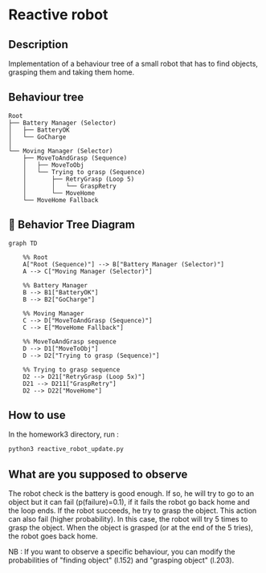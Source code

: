 # Reactive robot
## Description 
Implementation of a behaviour tree of a small robot that has to find objects, grasping them and taking them home. 

## Behaviour tree
```text
Root
├── Battery Manager (Selector)
│   ├── BatteryOK
│   └── GoCharge
│
└── Moving Manager (Selector)
    ├── MoveToAndGrasp (Sequence)
    │   ├── MoveToObj
    │   └── Trying to grasp (Sequence)
    │       ├── RetryGrasp (Loop 5)
    │       │   └── GraspRetry
    │       └── MoveHome
    └── MoveHome Fallback
```

## 🌳 Behavior Tree Diagram

```mermaid
graph TD

    %% Root
    A["Root (Sequence)"] --> B["Battery Manager (Selector)"]
    A --> C["Moving Manager (Selector)"]

    %% Battery Manager
    B --> B1["BatteryOK"]
    B --> B2["GoCharge"]

    %% Moving Manager
    C --> D["MoveToAndGrasp (Sequence)"]
    C --> E["MoveHome Fallback"]

    %% MoveToAndGrasp sequence
    D --> D1["MoveToObj"]
    D --> D2["Trying to grasp (Sequence)"]

    %% Trying to grasp sequence
    D2 --> D21["RetryGrasp (Loop 5x)"]
    D21 --> D211["GraspRetry"]
    D2 --> D22["MoveHome"]
```

## How to use 
In the homework3 directory, run : 
```bash 
python3 reactive_robot_update.py
```

## What are you supposed to observe 
The robot check is the battery is good enough. If so, he will try to go to an object but it can fail (p(failure)=0.1), if it fails the robot go back home and the loop ends. 
If the robot succeeds, he try to grasp the object. This action can also fail (higher probability). In this case, the robot will try 5 times to grasp the object. When the object is grasped (or at the end of the 5 tries), the robot goes back home. 

NB : If you want to observe a specific behaviour, you can modify the probabilities of "finding object" (l.152) and "grasping object" (l.203). 